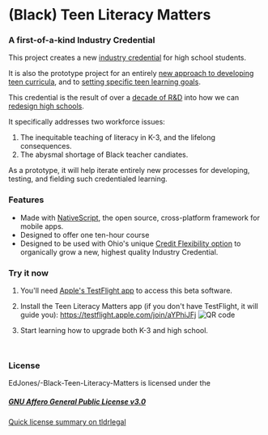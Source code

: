 # (Black) Teen Literacy Matters
### A first-of-a-kind Industry Credential

This project creates a new [industry credential](https://education.ohio.gov/Topics/Ohio-s-Graduation-Requirements/Contacts-and-Resources/Industry-Recognized-Credentials/Industry-Recognized-Credentials-by-Career-Field) for high school students. 

It is also the prototype project for an entirely [new approach to developing teen curricula](https://skunkworks-edu.com/#transparency), and to [setting specific teen learning goals](https://medium.com/@creditflex/pillars-of-a-hacked-high-school-experience-784ea60fd851).

This credential is the result of over a [decade of R&D](https://skunkworks-edu.com) into how we can [redesign high schools](https://fordhaminstitute.org/national/commentary/wonkathon-2022-we-must-reinvent-high-schools-state-policies-stand-way-how-do-we). 

It specifically addresses two workforce issues:
1. The inequitable teaching of literacy in K-3, and the lifelong consequences.
2. The abysmal shortage of Black teacher candiates. 

As a prototype, it will help iterate entirely new processes for developing, testing, and fielding such credentialed learning.


### Features
* Made with [NativeScript](https://features.apmreports.org/sold-a-story/), the open source, cross-platform framework for mobile apps.
* Designed to offer one ten-hour course 
* Designed to be used with Ohio's unique [Credit Flexibility option](https://education.ohio.gov/Topics/Ohio-Education-Options/Credit-Flexibility-Plan) to organically grow a new, highest quality Industry Credential.

### Try it now 
 
1. You'll need [Apple's TestFlight app](https://apps.apple.com/us/app/testflight/id899247664) to access this beta software. 


2. Install the Teen Literacy Matters app (if you don't have TestFlight, it will guide you): https://testflight.apple.com/join/aYPhiJFj ![QR code](https://github.com/EdJones/-Black-Teen-Literacy-Matters/blob/main/BTLM-qr-code-sm.png)



3. Start learning how to upgrade both K-3 and high school. 

```


```


### License
EdJones/-Black-Teen-Literacy-Matters is licensed under the
##### [GNU Affero General Public License v3.0](https://github.com/EdJones/-Black-Teen-Literacy-Matters/blob/main/license)

[Quick license summary on tldrlegal](https://tldrlegal.com/license/gnu-affero-general-public-license-v3-(agpl-3.0))
